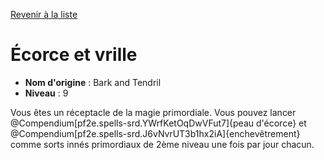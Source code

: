 [Revenir à la liste](list.md)

# Écorce et vrille

 * **Nom d'origine** : Bark and Tendril
 * **Niveau** : 9


<p><span id="ctl00_MainContent_DetailedOutput">Vous êtes un réceptacle de la magie primordiale. Vous pouvez lancer @Compendium[pf2e.spells-srd.YWrfKetOqDwVFut7]{peau d'écorce} et @Compendium[pf2e.spells-srd.J6vNvrUT3b1hx2iA]{enchevêtrement} comme sorts innés primordiaux de 2ème niveau une fois par jour chacun.&nbsp;</span></p>